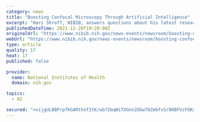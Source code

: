 ```yaml
---
category: news
title: "Boosting Confocal Microscopy Through Artificial Intelligence"
excerpt: "Hari Shroff, NIBIB, answers questions about his latest research into confocal microscopy. Source: AZO Life Sciences. The mission of the National Institute of Biomedical Imaging and Bioengineering (NIBIB) is to improve health by leading the development and accelerating the application of biomedical technologies."
publishedDateTime: 2021-12-20T19:20:00Z
originalUrl: "https://www.nibib.nih.gov/news-events/newsroom/boosting-confocal-microscopy-through-artificial-intelligence"
webUrl: "https://www.nibib.nih.gov/news-events/newsroom/boosting-confocal-microscopy-through-artificial-intelligence"
type: article
quality: 17
heat: 17
published: false

provider:
  name: National Institutes of Health
  domain: nih.gov

topics:
  - AI

secured: "+xijgULBBPrpfKGARthnT2tK/wb7ZmqWiTXGnn2OGw78ZmbfvS/8KBFVzFOKakMs8BsdSwjKO+ErB1my5CPI5y/PYJpoyyaEyQBFGOoutSz2JrwtRXPZ3T3w5fCqf6MH6jprkWmCxKIpMTtfqAXPRwyhCHIbc/mCzVBgY8XN8YuX4SGLdl8tSBRAK7746GoMcIoGy2jGQtEqNEH81K9aqehCUbiyliTosVC6nAbiEUiOU9nCBccVPfmPxkeN2LF+ybRhwyRwtf8GgUuFeBGZsSJG6JVQ9Y91HCj5tyXE5RJCOLf1Rd2JjInTFAYkVz+IAoGAHINsxdE91piyTi30m530nhsT3T16cfQ80t0O2cg=;1rfMeXYWXNRC0v2lw6cPmg=="
---
```


